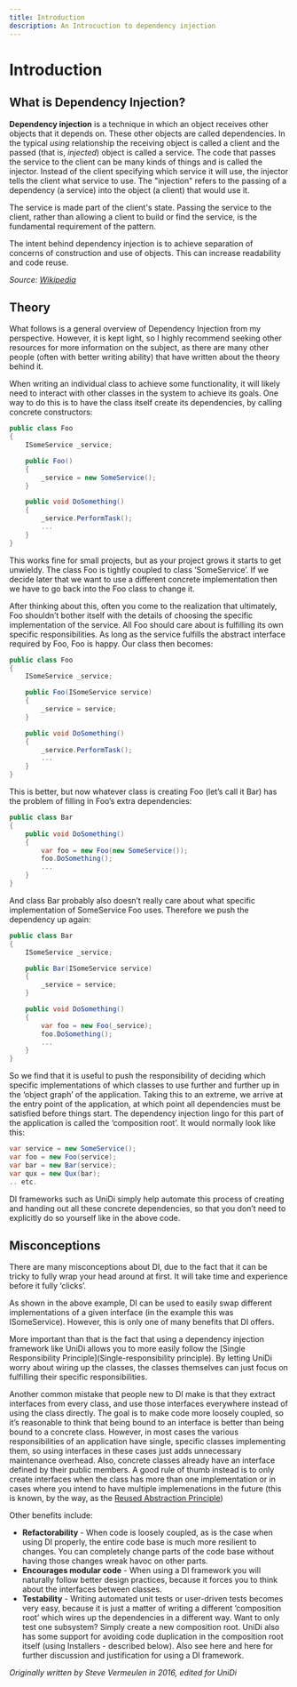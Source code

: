 ```yaml
---
title: Introduction
description: An Introcuction to dependency injection
---
```


# Introduction

## What is Dependency Injection?

**Dependency injection** is a technique in which an object receives other objects that it depends on. These other objects are called dependencies. In the typical _using_ relationship the receiving object is called a client and the passed (that is, _injected_) object is called a service. The code that passes the service to the client can be many kinds of things and is called the injector. Instead of the client specifying which service it will use, the injector tells the client what service to use. The "injection" refers to the passing of a dependency (a service) into the object (a client) that would use it.

The service is made part of the client's state. Passing the service to the client, rather than allowing a client to build or find the service, is the fundamental requirement of the pattern.

The intent behind dependency injection is to achieve separation of concerns of construction and use of objects. This can increase readability and code reuse.

_Source: [Wikipedia](https://en.wikipedia.org/wiki/Dependency_injection)_

## Theory

What follows is a general overview of Dependency Injection from my perspective. However, it is kept light, so I highly recommend seeking other resources for more information on the subject, as there are many other people (often with better writing ability) that have written about the theory behind it.

When writing an individual class to achieve some functionality, it will likely need to interact with other classes in the system to achieve its goals. One way to do this is to have the class itself create its dependencies, by calling concrete constructors:

```cs
public class Foo
{
    ISomeService _service;

    public Foo()
    {
        _service = new SomeService();
    }

    public void DoSomething()
    {
        _service.PerformTask();
        ... 
    }
}
```

This works fine for small projects, but as your project grows it starts to get unwieldy. The class Foo is tightly coupled to class ‘SomeService’. If we decide later that we want to use a different concrete implementation then we have to go back into the Foo class to change it.

After thinking about this, often you come to the realization that ultimately, Foo shouldn’t bother itself with the details of choosing the specific implementation of the service. All Foo should care about is fulfilling its own specific responsibilities. As long as the service fulfills the abstract interface required by Foo, Foo is happy. Our class then becomes:

```csharp
public class Foo
{
    ISomeService _service;

    public Foo(ISomeService service)
    {
        _service = service;
    }

    public void DoSomething()
    {
        _service.PerformTask();
        ...
    }
}
```

This is better, but now whatever class is creating Foo (let’s call it Bar) has the problem of filling in Foo’s extra dependencies:

```cs
public class Bar
{
    public void DoSomething()
    {
        var foo = new Foo(new SomeService());
        foo.DoSomething();
        ...
    }
}
```

And class Bar probably also doesn’t really care about what specific implementation of SomeService Foo uses. Therefore we push the dependency up again:

```cs
public class Bar
{
    ISomeService _service;

    public Bar(ISomeService service)
    {
        _service = service;
    }

    public void DoSomething()
    {
        var foo = new Foo(_service);
        foo.DoSomething();
        ...
    }
}
```

So we find that it is useful to push the responsibility of deciding which specific implementations of which classes to use further and further up in the ‘object graph’ of the application. Taking this to an extreme, we arrive at the entry point of the application, at which point all dependencies must be satisfied before things start. The dependency injection lingo for this part of the application is called the ‘composition root’. It would normally look like this:

```cs
var service = new SomeService();
var foo = new Foo(service);
var bar = new Bar(service);
var qux = new Qux(bar);
.. etc.
```

DI frameworks such as UniDi simply help automate this process of creating and handing out all these concrete dependencies, so that you don’t need to explicitly do so yourself like in the above code.

## Misconceptions

There are many misconceptions about DI, due to the fact that it can be tricky to fully wrap your head around at first. It will take time and experience before it fully ‘clicks’.

As shown in the above example, DI can be used to easily swap different implementations of a given interface (in the example this was ISomeService). However, this is only one of many benefits that DI offers.

More important than that is the fact that using a dependency injection framework like UniDi allows you to more easily follow the [Single Responsibility Principle](Single-responsibility principle). By letting UniDi worry about wiring up the classes, the classes themselves can just focus on fulfilling their specific responsibilities.

Another common mistake that people new to DI make is that they extract interfaces from every class, and use those interfaces everywhere instead of using the class directly. The goal is to make code more loosely coupled, so it’s reasonable to think that being bound to an interface is better than being bound to a concrete class. However, in most cases the various responsibilities of an application have single, specific classes implementing them, so using interfaces in these cases just adds unnecessary maintenance overhead. Also, concrete classes already have an interface defined by their public members. A good rule of thumb instead is to only create interfaces when the class has more than one implementation or in cases where you intend to have multiple implemenations in the future (this is known, by the way, as the [Reused Abstraction Principle](http://codemanship.co.uk/parlezuml/blog/?postid=934))

Other benefits include:

- **Refactorability** - When code is loosely coupled, as is the case when using DI properly, the entire code base is much more resilient to changes. You can completely change parts of the code base without having those changes wreak havoc on other parts.
- **Encourages modular code** - When using a DI framework you will naturally follow better design practices, because it forces you to think about the interfaces between classes.
- **Testability** - Writing automated unit tests or user-driven tests becomes very easy, because it is just a matter of writing a different ‘composition root’ which wires up the dependencies in a different way. Want to only test one subsystem? Simply create a new composition root. UniDi also has some support for avoiding code duplication in the composition root itself (using Installers - described below).
Also see here and here for further discussion and justification for using a DI framework.

_Originally written by Steve Vermeulen in 2016, edited for UniDi_
